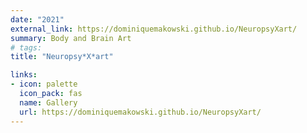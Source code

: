 ```yaml
---
date: "2021"
external_link: https://dominiquemakowski.github.io/NeuropsyXart/
summary: Body and Brain Art
# tags:
title: "Neuropsy*X*art"

links:
- icon: palette
  icon_pack: fas
  name: Gallery
  url: https://dominiquemakowski.github.io/NeuropsyXart/
---
```

